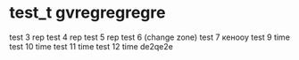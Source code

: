 # test_t gvregregregre
test 3 rep
test 4 rep
test 5 rep
test 6 (change zone)
test 7
кенооу
test 9 time
test 10 time
test 11 time
test 12 time
de2qe2e
